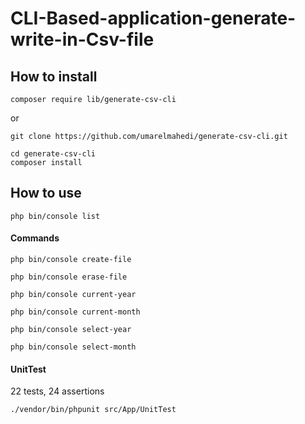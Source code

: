 # CLI-Based-application-generate-write-in-Csv-file 
## How to install 
```
composer require lib/generate-csv-cli
```
or 
```
git clone https://github.com/umarelmahedi/generate-csv-cli.git
```
```
cd generate-csv-cli
composer install
```

## How to use
```
php bin/console list
```
#### Commands

```
php bin/console create-file
```

```
php bin/console erase-file
```

```
php bin/console current-year
```

```
php bin/console current-month
```

```
php bin/console select-year
```

```
php bin/console select-month
```
#### UnitTest
22 tests, 24 assertions
```
./vendor/bin/phpunit src/App/UnitTest
```
